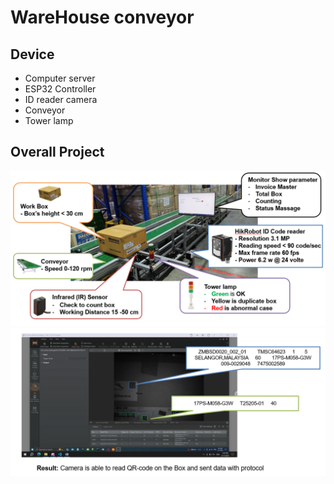# WareHouse conveyor
## Device
- Computer server
- ESP32 Controller
- ID reader camera
- Conveyor
- Tower lamp
## Overall Project
![Project over all and tools](over_all.png)
![Reading result](result.png)